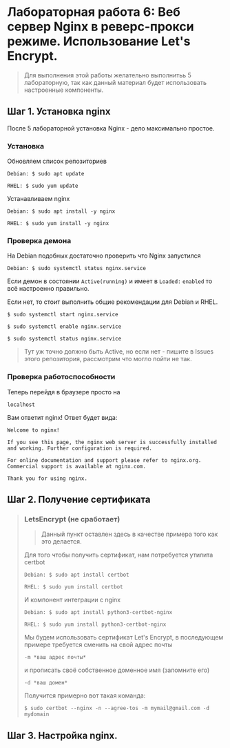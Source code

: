 # Лабораторная работа 6: Веб сервер Nginx в реверс-прокси режиме. Использование Let's Encrypt.

<blockquote>

Для выполнения этой работы желательно выполнитьь 5 лабораторную, так как данный материал будет использовать настроенные компоненты.

</blockquote>

## Шаг 1. Установка nginx

После 5 лабораторной установка Nginx - дело максимально простое.

### Установка

Обновляем список репозиториев

`Debian: $ sudo apt update`

`RHEL: $ sudo yum update`

Устанавливаем nginx

`Debian: $ sudo apt install -y nginx`

`RHEL: $ sudo yum install -y nginx`

### Проверка демона

На Debian подобных достаточно проверить что Nginx запустился

`Debian: $ sudo systemctl status nginx.service`

Если демон в состоянии `Active(running)` и имеет в `Loaded:` `enabled` то всё настроенно правильно.

Если нет, то стоит выполнить общие рекомендации для Debian и RHEL.

`$ sudo systemctl start nginx.service`

`$ sudo systemctl enable nginx.service`

`$ sudo systemctl status nginx.service`

> Тут уж точно должно быть Active, но если нет - пишите в Issues этого репозитория, рассмотрим что могло пойти не так.

### Проверка работоспособности

Теперь перейдя в браузере просто на

`localhost`

Вам ответит nginx! Ответ будет вида:

```
Welcome to nginx!

If you see this page, the nginx web server is successfully installed and working. Further configuration is required.

For online documentation and support please refer to nginx.org.
Commercial support is available at nginx.com.

Thank you for using nginx.
```

## Шаг 2. Получение сертификата

<blockquote>

### LetsEncrypt (не сработает)

> Данный пункт оставлен здесь в качестве примера того как это делается.

Для того чтобы получить сертификат, нам потребуется утилита certbot

`Debian: $ sudo apt install certbot`

`RHEL: $ sudo yum install certbot`

И компонент интеграции с nginx

`Debian: $ sudo apt install python3-certbot-nginx`

`RHEL: $ sudo yum install python3-certbot-nginx`

Мы будем использовать сертификат Let's Encrypt, в последующем примере требуется сменить на свой адрес почты 

`-m *ваш адрес почты*`

и прописать своё собственное доменное имя (запомните его)

`-d *ваш домен*`

Получится примерно вот такая команда:

`$ sudo certbot --nginx -n --agree-tos -m mymail@gmail.com -d mydomain`

</blockquote>



## Шаг 3. Настройка nginx.